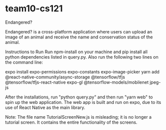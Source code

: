 # team10-cs121

Endangered?

Endangered? is a cross-platform application where users can upload an image of an animal and receive the name and conservation status of the animal.

Instructions to Run
Run npm-install on your machine and pip install all python dependencies listed in query.py. 
Also run the following two lines on the command line:

expo install expo-permissions expo-constants expo-image-picker
yarn add @react-native-community/async-storage @tensorflow/tfjs @tensorflow/tfjs-react-native expo-gl @tensorflow-models/mobilenet jpeg-js

After the installations, run "python query.py" and then run "yarn web" to spin up the web application.
The web app is built and run on expo, due to its use of React Native as the main library.

Note: The file name TutorialScreenNew.js is misleading; it is no longer a tutorial screen. It contains the entire functionality of the screens.
